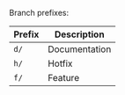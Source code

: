 
Branch prefixes:

|Prefix|Description|
|----|----|
|`d/`| Documentation
|`h/`| Hotfix
|`f/`| Feature